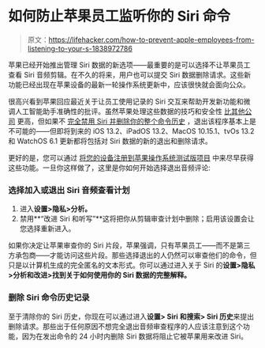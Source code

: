 # 如何防止苹果员工监听你的 Siri 命令

> 原文：<https://lifehacker.com/how-to-prevent-apple-employees-from-listening-to-your-s-1838972786>

苹果已经开始推出管理 Siri 数据的新选项——最重要的是可以选择不让苹果员工查看 Siri 音频剪辑。在不久的将来，用户也可以提交 Siri 数据删除请求。这些新功能已经出现在苹果设备的最新一轮操作系统更新中，应该很快就会面向公众。



很高兴看到苹果回应最近关于让员工使用记录的 Siri 交互来帮助开发新功能和微调人工智能助手准确性的批评。虽然苹果处理这些数据的技巧和安全性 [比其他公司](https://lifehacker.com/how-to-stop-amazon-employees-from-watching-your-cloud-c-1838949389?rev=1570736025537) 更高，但如果不 [完全禁用 Siri 并删除你的整个命令历史](https://lifehacker.com/how-to-delete-voice-recordings-with-alexa-google-assis-1836977240) ，退出该程序基本上是不可能的——但即将到来的 iOS 13.2、iPadOS 13.2、MacOS 10.15.1、tvOs 13.2 和 WatchOS 6.1 更新都将包括对 Siri 数据的新的退出和删除请求。

更好的是，您可以通过 [将您的设备注册到苹果操作系统测试版项目](https://beta.apple.com/sp/betaprogram/) 中来尽早获得这些功能。一旦你这样做了，这里是你如何开始选择退出音频评论:

### 选择加入或退出 Siri 音频查看计划

1.  进入**设置>隐私>分析。**
2.  禁用**“改进 Siri 和听写”**这将把你从剪辑审查计划中删除；启用该设置会让您选择重新进入。

如果你决定让苹果审查你的 Siri 片段，苹果强调，只有苹果员工——而不是第三方承包商——才能访问这些片段。那些选择退出的人仍然可以审查他们的命令，但只是以计算机生成的完全匿名的文本形式。你可以通过进入关于 Siri 的**设置>隐私>分析和改进>找到关于如何使用你的 Siri 数据的完整解释。**

### 删除 Siri 命令历史记录

至于清除你的 Siri 历史，你现在可以通过进入**设置> Siri 和搜索> Siri 历史**来提出删除请求。那些出于任何原因不想完全退出音频审查程序的人应该注意到这个功能，因为在发出命令的 24 小时内删除 Siri 数据将阻止它被苹果用来改进 Siri。